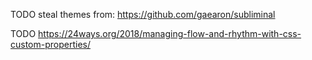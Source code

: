 TODO steal themes from: https://github.com/gaearon/subliminal

TODO https://24ways.org/2018/managing-flow-and-rhythm-with-css-custom-properties/
